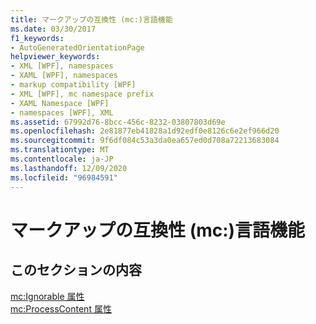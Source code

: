 ```yaml
---
title: マークアップの互換性 (mc:)言語機能
ms.date: 03/30/2017
f1_keywords:
- AutoGeneratedOrientationPage
helpviewer_keywords:
- XML [WPF], namespaces
- XAML [WPF], namespaces
- markup compatibility [WPF]
- XML [WPF], mc namespace prefix
- XAML Namespace [WPF]
- namespaces [WPF], XML
ms.assetid: 67992d76-8bcc-456c-8232-03807803d69e
ms.openlocfilehash: 2e81877eb41828a1d92edf0e8126c6e2ef966d20
ms.sourcegitcommit: 9f6df084c53a3da0ea657ed0d708a72213683084
ms.translationtype: MT
ms.contentlocale: ja-JP
ms.lasthandoff: 12/09/2020
ms.locfileid: "96984591"
---
```

# <a name="markup-compatibility-mc-language-features"></a>マークアップの互換性 (mc:)言語機能
## <a name="in-this-section"></a>このセクションの内容  
 [mc:Ignorable 属性](mc-ignorable-attribute.md)  
  [mc:ProcessContent 属性](mc-processcontent-attribute.md)
